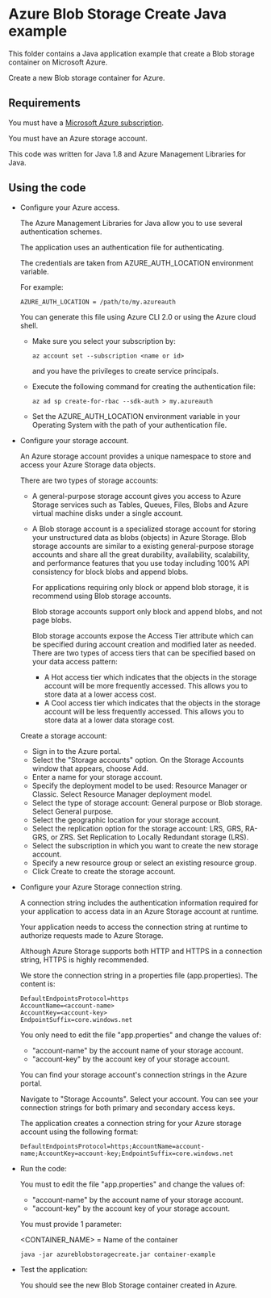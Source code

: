 # Azure Blob Storage Create Java example

This folder contains a Java application example that create a Blob storage container on Microsoft Azure.

Create a new Blob storage container for Azure.



## Requirements

You must have a [Microsoft Azure subscription](https://azure.microsoft.com/).

You must have an Azure storage account.

This code was written for Java 1.8 and Azure Management Libraries for Java.



## Using the code

* Configure your Azure access.

  The Azure Management Libraries for Java allow you to use several authentication schemes.

  The application uses an authentication file for authenticating.

  The credentials are taken from AZURE_AUTH_LOCATION environment variable.

  For example:
  
  ```
  AZURE_AUTH_LOCATION = /path/to/my.azureauth
  ```

  You can generate this file using Azure CLI 2.0 or using the Azure cloud shell.

  * Make sure you select your subscription by:

    ```
    az account set --subscription <name or id>
    ```

    and you have the privileges to create service principals.

  * Execute the following command for creating the authentication file:
  
    ```
    az ad sp create-for-rbac --sdk-auth > my.azureauth
    ```
  
  * Set the AZURE_AUTH_LOCATION environment variable in your Operating System with the path of your authentication file.

* Configure your storage account.

  An Azure storage account provides a unique namespace to store and access your Azure Storage data objects.
  
  There are two types of storage accounts:
  
    * A general-purpose storage account gives you access to Azure Storage services such as Tables, Queues, Files, Blobs and Azure virtual machine disks under a single account.
  
    * A Blob storage account is a specialized storage account for storing your unstructured data as blobs (objects) in Azure Storage.
      Blob storage accounts are similar to a existing general-purpose storage accounts and share all the great durability, availability,
      scalability, and performance features that you use today including 100% API consistency for block blobs and append blobs.

      For applications requiring only block or append blob storage, it is recommend using Blob storage accounts.

      Blob storage accounts support only block and append blobs, and not page blobs.

      Blob storage accounts expose the Access Tier attribute which can be specified during account creation and modified later as needed. There are two types of access tiers that can be specified based on your data access pattern:
        * A Hot access tier which indicates that the objects in the storage account will be more frequently accessed. This allows you to store data at a lower access cost.
        * A Cool access tier which indicates that the objects in the storage account will be less frequently accessed. This allows you to store data at a lower data storage cost.
  
  Create a storage account:
  
    * Sign in to the Azure portal.
    * Select the "Storage accounts" option. On the Storage Accounts window that appears, choose Add.
    * Enter a name for your storage account.
    * Specify the deployment model to be used: Resource Manager or Classic. Select Resource Manager deployment model.
    * Select the type of storage account: General purpose or Blob storage. Select General purpose.
    * Select the geographic location for your storage account. 
    * Select the replication option for the storage account: LRS, GRS, RA-GRS, or ZRS. Set Replication to Locally Redundant storage (LRS).
    * Select the subscription in which you want to create the new storage account.
    * Specify a new resource group or select an existing resource group. 
    * Click Create to create the storage account.
    
* Configure your Azure Storage connection string.

  A connection string includes the authentication information required for your application to access data in an Azure Storage account at runtime.

  Your application needs to access the connection string at runtime to authorize requests made to Azure Storage.

  Although Azure Storage supports both HTTP and HTTPS in a connection string, HTTPS is highly recommended.

  We store the connection string in a properties file (app.properties). The content is:
  
  ```
  DefaultEndpointsProtocol=https
  AccountName=<account-name>
  AccountKey=<account-key>
  EndpointSuffix=core.windows.net
  ```

  You only need to edit the file "app.properties" and change the values of:
    * "account-name" by the account name of your storage account.
    * "account-key"  by the account key of your storage account.
  
  You can find your storage account's connection strings in the Azure portal.
  
  Navigate to "Storage Accounts". Select your account. You can see your connection strings for both primary and secondary access keys.
  
  The application creates a connection string for your Azure storage account using the following format:
  
  ```
  DefaultEndpointsProtocol=https;AccountName=account-name;AccountKey=account-key;EndpointSuffix=core.windows.net
  ```

* Run the code:

  You must to edit the file "app.properties" and change the values of:
    * "account-name" by the account name of your storage account.
    * "account-key"  by the account key of your storage account.

  You must provide 1 parameter:

  <CONTAINER_NAME> = Name of the container

  ```
  java -jar azureblobstoragecreate.jar container-example
  ```

* Test the application:

  You should see the new Blob Storage container created in Azure.
